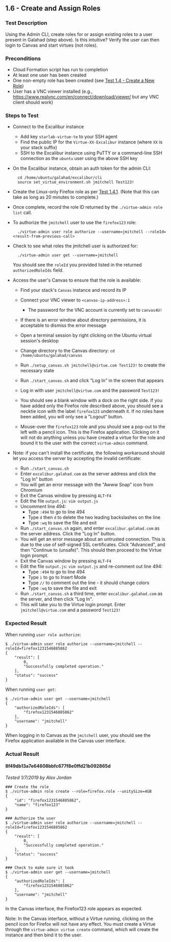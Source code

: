 ## 1.6 - Create and Assign Roles

### Test Description

Using the Admin CLI, create roles for or assign existing roles to a user present in Galahad (step above). Is this intuitive? Verify the user can then login to Canvas and start virtues (not roles).

### Preconditions

- Cloud Formation script has run to completion
- At least one user has been created
- One non-empty role has been created (see [Test 1.4 - Create a New Role](#create-new-role))
- User has a VNC viewer installed (e.g., https://www.realvnc.com/en/connect/download/viewer/ but any VNC client should work)

### Steps to Test

- Connect to the Excalibur instance
    - Add key `starlab-virtue-te` to your SSH agent
    - Find the public IP for the `Virtue-XX-Excalibur` instance (where `XX` is your stack suffix) 
    - SSH to the Excalibur instance using PuTTY or a command-line SSH connection as the `ubuntu` user using the above SSH key

- On the Excalibur instance, obtain an auth token for the admin CLI:

        cd /home/ubuntu/galahad/excalibur/cli
        source set_virtue_environment.sh jmitchell Test123!

- Create the Linux-only Firefox role as per [Test 1.4.1](#test-1.4.1---create-a-linux-only-role). (Note that this can take as long as 20 minutes to complete.)
- Once complete, record the role ID returned by the `./virtue-admin role list` call.
- To authorize the `jmitchell` user to use the `firefox123` role:
    
        ./virtue-admin user role authorize --username=jmitchell --roleId=<result-from-previous-call>

- Check to see what roles the jmitchell user is authorized for:

        ./virtue-admin user get --username=jmitchell
  You should see the `roleId` you provided listed in the returned `authorizedRoleIds` field.

- Access the user's Canvas to ensure that the role is available:
    - Find your stack's `Canvas` instance and record its IP
    - Connect your VNC viewer to `<canvas-ip-address>:1`
        - The password for the VNC account is currently set to `canvas4U!`
    - If there is an error window about directory permissions, it is acceptable to dismiss the error message
    - Open a terminal session by right clicking on the Ubuntu virtual session's desktop
    - Change directory to the Canvas directory: `cd /home/ubuntu/galahad/canvas`
    
    - Run `./setup_canvas.sh jmitchell@virtue.com Test123!` to create the necessary state
    - Run `./start_canvas.sh` and click "Log In" in the screen that appears
    - Log in with user `jmitchell@virtue.com` and the password `Test123!`
    - You should see a blank window with a dock on the right side. If you have added only the Firefox role described above, you should see a necktie icon with the label `firefox123` underneath it. If no roles have been added, you will only see a "Logout" button.
    - Mouse-over the `firefox123` role and you should see a pop-out to the left with a pencil icon. This is the Firefox application. Clicking on it will not do anything unless you have created a virtue for the role and bound it to the user with the correct `virtue-admin` command.

- Note: if you can't install the certificate, the following workaround should let you access the server by accepting the invalid certificate:
    - Run `./start_canvas.sh`
    - Enter `excalibur.galahad.com` as the server address and click the "Log In" button
    - You will get an error message with the "Awww Snap" icon from Chromium
    - Exit the Canvas window by pressing `ALT`-`F4`
    - Edit the file `output.js`: `vim output.js`
    - Uncomment line 494: 
        - Type `:494` to go to line 494
        - Type `d` then `d` to delete the two leading backslashes on the line
        - Type `:wq` to save the file and exit
    - Run `./start_canvas.sh` again, and enter `excalibur.galahad.com` as the server address. Click the "Log In" button.
    - You will get an error message about an untrusted connection. This is due to the use of self-signed SSL certificates. Click "Advanced", and then "Continue to <ip-address> (unsafe)". This should then proceed to the Virtue login prompt.
    - Exit the Canvas window by pressing `ALT`-`F4`
    - Edit the file `output.js`: `vim output.js` and re-comment out line 494:
        - Type `:494` to go to line 494
        - Type `i` to go to Insert Mode
        - Type `//` to comment out the line - it should change colors
        - Type `:wq` to save the file and exit
    - Run `./start_canvas.sh` a third time, enter `excalibur.galahad.com` as the server, and then click "Log In".
    - This will take you to the Virtue login prompt. Enter `jmitchell@virtue.com` and a password `Test123!`
        

### Expected Result

When running `user role authorize`:

```
$ ./virtue-admin user role authorize --username=jmitchell --roleId=firefox1231546885862
{
    "result": [
        0,
        "Successfully completed operation."
    ],
    "status": "success"
}
```

When running `user get`:

```
$ ./virtue-admin user get --username=jmitchell
{
    "authorizedRoleIds": [
        "firefox1231546885862"
    ],
    "username": "jmitchell"
}
```

When logging in to Canvas as the `jmitchell` user, you should see the Firefox application available in the Canvas user interface.

### Actual Result

#### 8f49db13a7e64608bbfc677f8e0ffd21b092865d

*Tested 1/7/2019 by Alex Jordan*

```
### Create the role
$ ./virtue-admin role create --role=firefox.role --unitySize=4GB
{
    "id": "firefox1231546885862",
    "name": "firefox123"
}

### Authorize the user
$ ./virtue-admin user role authorize --username=jmitchell --roleId=firefox1231546885862
{
    "result": [
        0,
        "Successfully completed operation."
    ],
    "status": "success"
}

### Check to make sure it took
$ ./virtue-admin user get --username=jmitchell
{
    "authorizedRoleIds": [
        "firefox1231546885862"
    ],
    "username": "jmitchell"
}
```

In the Canvas interface, the Firefox123 role appears as expected.

Note: In the Canvas interface, without a Virtue running, clicking on the pencil icon for Firefox will not have any effect. You must create a Virtue through the `virtue-admin virtue create` command, which will create the instance and then bind it to the user.